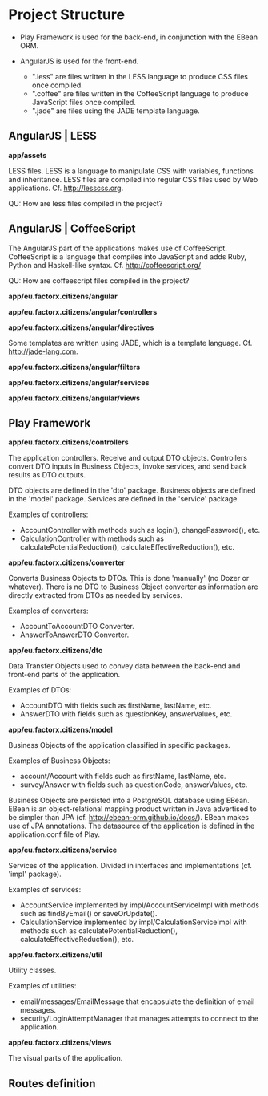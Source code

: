 
# Project Structure

- Play Framework is used for the back-end, in conjunction with the EBean ORM.

- AngularJS is used for the front-end.

    - ".less" are files written in the LESS language to produce CSS files once compiled.
    - ".coffee" are files written in the CoffeeScript language to produce JavaScript files once compiled.
    - ".jade" are files using the JADE template language.

## AngularJS | LESS

**app/assets**

LESS files. LESS is a language to manipulate CSS with variables, functions and inheritance. LESS files are compiled
into regular CSS files used by Web applications. Cf. http://lesscss.org.

QU: How are less files compiled in the project?

## AngularJS | CoffeeScript

The AngularJS part of the applications makes use of CoffeeScript. CoffeeScript is a language that compiles into
JavaScript and adds Ruby, Python and Haskell-like syntax. Cf. http://coffeescript.org/

QU: How are coffeescript files compiled in the project?

**app/eu.factorx.citizens/angular**

**app/eu.factorx.citizens/angular/controllers**

**app/eu.factorx.citizens/angular/directives**

Some templates are written using JADE, which is a template language. Cf. http://jade-lang.com.

**app/eu.factorx.citizens/angular/filters**

**app/eu.factorx.citizens/angular/services**

**app/eu.factorx.citizens/angular/views**

## Play Framework

**app/eu.factorx.citizens/controllers**

The application controllers. Receive and output DTO objects. Controllers convert DTO inputs in Business Objects,
invoke services, and send back results as DTO outputs.

DTO objects are defined in the 'dto' package.
Business objects are defined in the 'model' package.
Services are defined in the 'service' package.

Examples of controllers:

- AccountController with methods such as login(), changePassword(), etc.
- CalculationController with methods such as calculatePotentialReduction(), calculateEffectiveReduction(), etc.

**app/eu.factorx.citizens/converter**

Converts Business Objects to DTOs. This is done 'manually' (no Dozer or whatever). There is no DTO to Business
Object converter as information are directly extracted from DTOs as needed by services.

Examples of converters:

- AccountToAccountDTO Converter.
- AnswerToAnswerDTO Converter.

**app/eu.factorx.citizens/dto**

Data Transfer Objects used to convey data between the back-end and front-end parts of the application.

Examples of DTOs:

- AccountDTO with fields such as firstName, lastName, etc.
- AnswerDTO with fields such as questionKey, answerValues, etc.

**app/eu.factorx.citizens/model**

Business Objects of the application classified in specific packages.

Examples of Business Objects:

- account/Account with fields such as firstName, lastName, etc.
- survey/Answer with fields such as questionCode, answerValues, etc.

Business Objects are persisted into a PostgreSQL database using EBean. EBean is an object-relational mapping
product written in Java advertised to be simpler than JPA (cf. http://ebean-orm.github.io/docs/). EBean makes
use of JPA annotations. The datasource of the application is defined in the application.conf file of Play.

**app/eu.factorx.citizens/service**

Services of the application. Divided in interfaces and implementations (cf. 'impl' package).

Examples of services:

- AccountService implemented by impl/AccountServiceImpl with methods such as findByEmail() or saveOrUpdate().
- CalculationService implemented by impl/CalculationServiceImpl with methods such as calculatePotentialReduction(),
  calculateEffectiveReduction(), etc.

**app/eu.factorx.citizens/util**

Utility classes.

Examples of utilities:

- email/messages/EmailMessage that encapsulate the definition of email messages.
- security/LoginAttemptManager that manages attempts to connect to the application.

**app/eu.factorx.citizens/views**

The visual parts of the application.

## Routes definition

